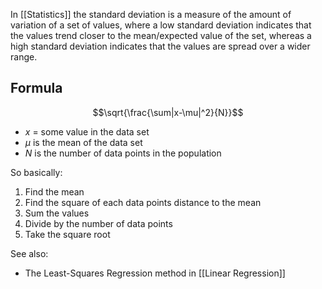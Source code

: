 In [[Statistics]] the standard deviation is a measure of the amount of variation of a set of values, where a low standard deviation indicates that the values trend closer to the mean/expected value of the set, whereas a high standard deviation indicates that the values are spread over a wider range.

## Formula
$$\sqrt{\frac{\sum|x-\mu|^2}{N}}$$
- $x$ = some value in the data set
- $\mu$ is the mean of the data set
- $N$ is the number of data points in the population

So basically:
1. Find the mean
2. Find the square of each data points distance to the mean
3. Sum the values
4. Divide by the number of data points
5. Take the square root


See also:
- The Least-Squares Regression method in [[Linear Regression]]